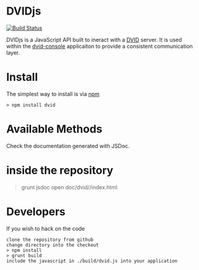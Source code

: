 DVIDjs
======
[![Build Status](https://drone.io/github.com/janelia-flyem/dvidjs/status.png)](https://drone.io/github.com/janelia-flyem/dvidjs/latest)

DVIDjs is a JavaScript API built to ineract with a [DVID](https://github.com/janelia-flyem/dvid) server. It is used within the
[dvid-console](https://github.com/janelia-flyem/dvid-console) applicaiton to provide a consistent communication layer.


Install
=======
The simplest way to install is via [npm](https://www.npmjs.com)

    > npm install dvid

Available Methods
=================
Check the documentation generated with JSDoc.

  # inside the repository
  > grunt jsdoc
  > open doc/dvid/<current verison>/index.html


Developers
==========

If you wish to hack on the code
    
    clone the repository from github
    change directory into the checkout
    > npm install
    > grunt build
    include the javascript in ./build/dvid.js into your application
